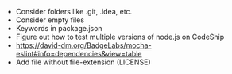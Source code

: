 - Consider folders like .git, .idea, etc.
- Consider empty files
- Keywords in package.json
- Figure out how to test multiple versions of node.js on CodeShip
- https://david-dm.org/BadgeLabs/mocha-eslint#info=dependencies&view=table
- Add file without file-extension (LICENSE)

